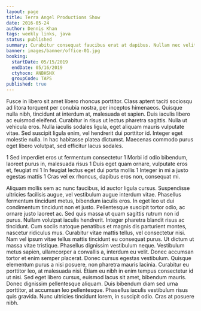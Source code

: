 ```yaml
---
layout: page
title: Terra Angel Productions Show
date: 2016-05-24
author: Dennis Khan
tags: weekly links, java
status: published
summary: Curabitur consequat faucibus erat at dapibus. Nullam nec velit a.
banner: images/banner/office-01.jpg
booking:
  startDate: 05/15/2019
  endDate: 05/16/2019
  ctyhocn: ANBHSHX
  groupCode: TAPS
published: true
---
```

Fusce in libero sit amet libero rhoncus porttitor. Class aptent taciti sociosqu ad litora torquent per conubia nostra, per inceptos himenaeos. Quisque nulla nibh, tincidunt at interdum at, malesuada et sapien. Duis iaculis libero ac euismod eleifend. Curabitur in risus ut lectus pharetra sagittis. Nulla ut vehicula eros. Nulla iaculis sodales ligula, eget aliquam mauris vulputate vitae. Sed suscipit ligula enim, vel hendrerit dui porttitor id. Integer eget molestie nulla. In hac habitasse platea dictumst. Maecenas commodo purus eget libero volutpat, sed efficitur lacus sodales.

1 Sed imperdiet eros ut fermentum consectetur
1 Morbi id odio bibendum, laoreet purus in, malesuada risus
1 Duis eget quam ornare, vulputate eros et, feugiat mi
1 In feugiat lectus eget dui porta mollis
1 Integer in mi a justo egestas mattis
1 Cras vel ex rhoncus, dapibus eros non, consequat mi.

Aliquam mollis sem ac nunc faucibus, id auctor ligula cursus. Suspendisse ultricies facilisis augue, vel vestibulum augue interdum vitae. Phasellus fermentum tincidunt metus, bibendum iaculis eros. In eget leo ut dui condimentum tincidunt non et justo. Pellentesque suscipit tortor odio, ac ornare justo laoreet ac. Sed quis massa ut quam sagittis rutrum non id purus. Nullam volutpat iaculis hendrerit. Integer pharetra blandit risus ac tincidunt. Cum sociis natoque penatibus et magnis dis parturient montes, nascetur ridiculus mus. Curabitur vitae mattis tellus, vel consectetur nisi.
Nam vel ipsum vitae tellus mattis tincidunt eu consequat purus. Ut dictum ut massa vitae tristique. Phasellus dignissim vestibulum neque. Vestibulum metus sapien, ullamcorper a convallis a, interdum eu velit. Donec accumsan tortor et enim semper placerat. Donec cursus egestas vestibulum. Quisque elementum purus a nisi posuere, non pharetra mauris lacinia. Curabitur eu porttitor leo, at malesuada nisi. Etiam eu nibh in enim tempus consectetur id ut nisi. Sed eget libero cursus, euismod lacus sit amet, bibendum mauris. Donec dignissim pellentesque aliquam. Duis bibendum diam sed urna porttitor, at accumsan leo pellentesque. Phasellus iaculis vestibulum risus quis gravida. Nunc ultricies tincidunt lorem, in suscipit odio. Cras at posuere nibh.
